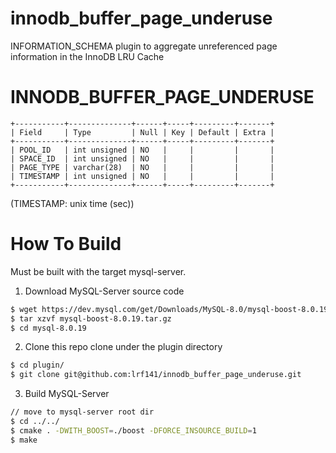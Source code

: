 # innodb_buffer_page_underuse

INFORMATION_SCHEMA plugin to aggregate unreferenced page information in the InnoDB LRU Cache

# INNODB_BUFFER_PAGE_UNDERUSE

```
+-----------+--------------+------+-----+---------+-------+
| Field     | Type         | Null | Key | Default | Extra |
+-----------+--------------+------+-----+---------+-------+
| POOL_ID   | int unsigned | NO   |     |         |       |
| SPACE_ID  | int unsigned | NO   |     |         |       |
| PAGE_TYPE | varchar(28)  | NO   |     |         |       |
| TIMESTAMP | int unsigned | NO   |     |         |       |
+-----------+--------------+------+-----+---------+-------+
```
(TIMESTAMP: unix time (sec))

# How To Build
Must be built with the target mysql-server.

1. Download MySQL-Server source code
```bash
$ wget https://dev.mysql.com/get/Downloads/MySQL-8.0/mysql-boost-8.0.19.tar.gz
$ tar xzvf mysql-boost-8.0.19.tar.gz
$ cd mysql-8.0.19
```
2. Clone this repo clone under the plugin directory
```bash
$ cd plugin/
$ git clone git@github.com:lrf141/innodb_buffer_page_underuse.git
```
3. Build MySQL-Server
```bash
// move to mysql-server root dir
$ cd ../../
$ cmake . -DWITH_BOOST=./boost -DFORCE_INSOURCE_BUILD=1
$ make
```
